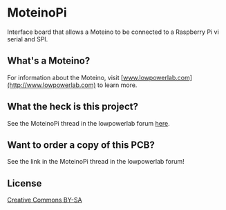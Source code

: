 MoteinoPi
=========

Interface board that allows a Moteino to be connected to a Raspberry Pi vi serial and SPI.

## What's a Moteino? ##
For information about the Moteino, visit [www.lowpowerlab.com](http://www.lowpowerlab.com) to learn more.

## What the heck is this project? ##
See the MoteinoPi thread in the lowpowerlab forum [here](http://lowpowerlab.com/forum/index.php/topic,240.0.html).

## Want to order a copy of this PCB? 
See the link in the MoteinoPi thread in the lowpowerlab forum!

## License
[Creative Commons BY-SA](https://creativecommons.org/licenses/by-sa/3.0/us/)